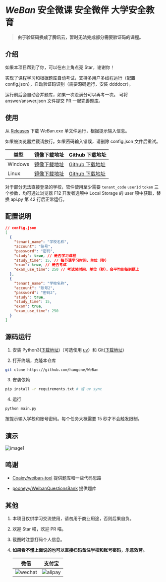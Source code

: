 # _WeBan_ 安全微课 安全微伴 大学安全教育

> **由于验证码换成了腾讯云，暂时无法完成部分需要验证码的课程。**

## 介绍

如果本项目帮到了你，可以在右上角点亮 Star，谢谢你！

实现了课程学习和根据题库自动考试，支持多用户多线程运行（配置 config.json），自动验证码识别（需要源码运行，安装 ddddocr）。

运行前后会自动合并题库，如果一次没满分可以再考一次。 可将 answer/answer.json 文件提交 PR 一起完善题库。

## 使用

从 [Releases](https://github.com/hangone/WeBan/releases) 下载 WeBan.exe 单文件运行，根据提示输入信息。

如果被浏览器拦截请放行。如果密码输入错误，请删除 config.json 文件后重试。

| 类型                    | 镜像下载地址                                                                                               | Github 下载地址                                                                        |
| ----------------------- | ---------------------------------------------------------------------------------------------------------- | -------------------------------------------------------------------------------------- |
| Windows                 | [镜像下载地址](https://ghfast.top/https://github.com/hangone/WeBan/releases/latest/download/WeBan.exe)     | [Github 下载地址](https://github.com/hangone/WeBan/releases/latest/download/WeBan.exe) |
| Linux                   | [镜像下载地址](https://ghfast.top/https://github.com/hangone/WeBan/releases/latest/download/WeBan)         | [Github 下载地址](https://github.com/hangone/WeBan/releases/latest/download/WeBan) |

对于部分无法直接登录的学校，软件使用至少需要 `tenant_code` `userId` `token` 三个参数，均可通过浏览器 F12 开发者选项中 Local Storage 的 user 项中获取，替换 api.py 第 42 行后正常运行。

## 配置说明

```json
// config.json
[
  {
    "tenant_name": "学校名称",
    "account": "账号",
    "password": "密码",
    "study": true, // 是否学习课程
    "study_time": 15, // 每节课学习时间，单位（秒）
    "exam": true, // 是否考试
    "exam_use_time": 250 // 考试总时间，单位（秒），会平均到每到题上
  },
  {
    "tenant_name": "学校名称",
    "account": "账号2",
    "password": "密码2",
    "study": true,
    "study_time": 15,
    "exam": true,
    "exam_use_time": 250
  }
]
```

## 源码运行

1.  安装 Python3([下载地址](https://www.python.org/downloads))（可选使用 [uv](https://github.com/astral-sh/uv)）和 Git([下载地址](https://git-scm.com))

2. 打开终端，克隆本仓库

```bash
git clone https://github.com/hangone/WeBan
```

3. 安装依赖

```bash
pip install -r requirements.txt # 或 uv sync
```

4. 运行

```bash
python main.py
```

按提示输入学校和账号密码。每个任务大概需要 15 秒才不会触发限制。

## 演示

![image1](images/image1.png)

## 鸣谢

- [Coaixy/weiban-tool](https://github.com/Coaixy/weiban-tool) 提供题库和一些代码思路

- [pooneyy/WeibanQuestionsBank](https://github.com/pooneyy/WeibanQuestionsBank) 提供题库

## 其他

1. 本项目仅供学习交流使用，请勿用于商业用途，否则后果自负。

2. 欢迎 Star 喵，欢迎 PR 喵。

3. 截图时注意打码个人信息。

4. **如果看不懂上面说的也可以直接扫码备注学校和账号密码，乐意效劳。**

   |             微信             |            支付宝            |
   | :--------------------------: | :--------------------------: |
   | ![wechat](images/wechat.png) | ![alipay](images/alipay.png) |
